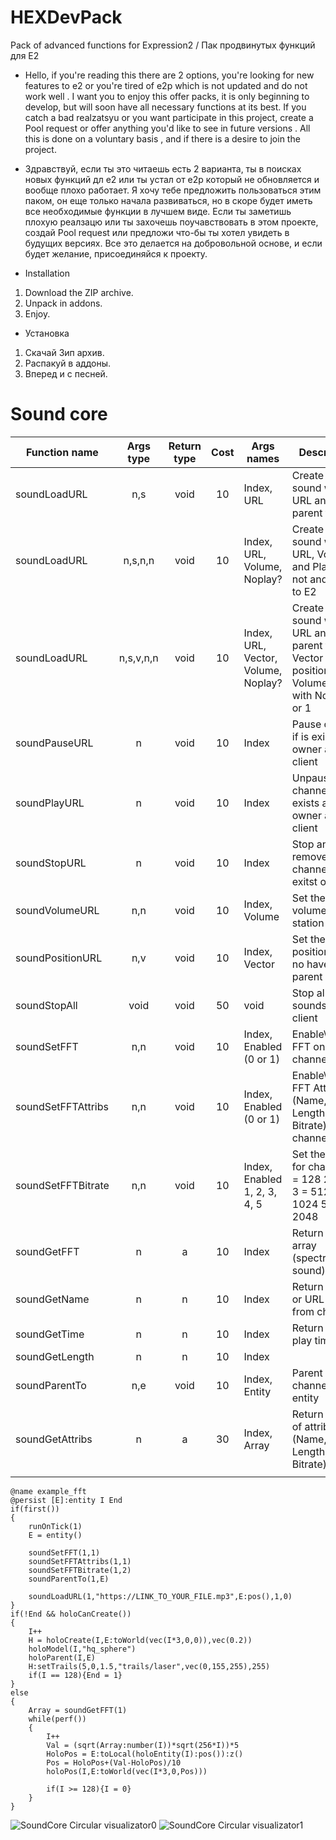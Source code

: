# HEXDevPack
Pack of advanced functions for Expression2 / Пак продвинутых функций для Е2

* Hello, if you're reading this there are 2 options, you're looking for new features to e2 or you're tired of e2p which is not updated and do not work well .
I want you to enjoy this offer packs, it is only beginning to develop, but will soon have all necessary functions at its best.
If you catch a bad realzatsyu or you want participate in this project, create a Pool request or offer anything you'd like to see in future versions .
All this is done on a voluntary basis , and if there is a desire to join the project.

* Здравствуй, если ты это читаешь есть 2 варианта, ты в поисках новых функций дл е2 или ты устал от е2p который не обновляется и вообще плохо работает.
Я хочу тебе предложить пользоваться этим паком, он еще только начала развиваться, но в скоре будет иметь все необходимые функции в лучшем виде.
Если ты заметишь плохую реалзацю или ты захочешь поучавствовать в этом проекте, создай Pool request или предложи что-бы ты хотел увидеть в будущих версиях.
Все это делается на добровольной основе, и если будет желание, присоединяйся к проекту.

* Installation

1. Download the ZIP archive.
2. Unpack in addons.
3. Enjoy.

* Установка

1. Скачай Зип архив.
2. Распакуй в аддоны.
3. Вперед и с песней.

# Sound core

| Function name      | Args type | Return type | Cost | Args names                          | Description                                                                                |
|--------------------|:---------:|:-----------:|:----:|-------------------------------------|--------------------------------------------------------------------------------------------|
| soundLoadURL       |    n,s    |     void    |  10  | Index, URL                          | Create new sound with URL and parent to E2                                                 |
| soundLoadURL       |  n,s,n,n  |     void    |  10  | Index, URL, Volume, Noplay?         | Create new sound with URL, Volume and Play or not and parent to E2                         |
| soundLoadURL       | n,s,v,n,n |     void    |  10  | Index, URL, Vector, Volume, Noplay? | Create new sound with URL and parent to E2, Vector position, Volume and with Noplay 0 or 1 |
| soundPauseURL      |     n     |     void    |  10  | Index                               | Pause channel if is exists and owner as client                                             |
| soundPlayURL       |     n     |     void    |  10  | Index                               | Unpause\Play channel if is exists and owner as client                                      |
| soundStopURL       |     n     |     void    |  10  | Index                               | Stop and remove channel if is exitst on client                                             |
| soundVolumeURL     |    n,n    |     void    |  10  | Index, Volume                       | Set the volume for station                                                                 |
| soundPositionURL   |    n,v    |     void    |  10  | Index, Vector                       | Set the station position if is no have parent entity                                       |
| soundStopAll       |    void   |     void    |  50  | void                                | Stop all sounds on client                                                                  |
| soundSetFFT        |    n,n    |     void    |  10  | Index, Enabled (0 or 1)             | Enable\Disable FFT on channel.                                                             |
| soundSetFFTAttribs |    n,n    |     void    |  10  | Index, Enabled (0 or 1)             | Enable\Disable FFT Attributes (Name, Time, Length, Bitrate) on channel.                    |
| soundSetFFTBitrate |    n,n    |     void    |  10  | Index, Enabled 1, 2, 3, 4, 5        | Set the bitrate for channel 1 = 128 2 = 256 3 = 512 4 = 1024 5 = 2048                      |
| soundGetFFT        |     n     |      a      |  10  | Index                               | Return the FFT array (spectrum of sound)                                                   |
| soundGetName       |     n     |      n      |  10  | Index                               | Return name or URL link from channel                                                       |
| soundGetTime       |     n     |      n      |  10  | Index                               | Return current play time                                                                   |
| soundGetLength     |     n     |      n      |  10  | Index                               |                                                                                            |
| soundParentTo      |    n,e    |     void    |  10  | Index, Entity                       | Parent channel to entity                                                                   |
| soundGetAttribs    |     n     |      a      |  30  | Index, Array                        | Return array of attribs (Name, Time, Length, Bitrate)                                      |
|                    |           |             |      |                                     |                                                                                            |

```
@name example_fft
@persist [E]:entity I End
if(first())
{
    runOnTick(1)
    E = entity()
    
    soundSetFFT(1,1)
    soundSetFFTAttribs(1,1)
    soundSetFFTBitrate(1,2)
    soundParentTo(1,E)
    
    soundLoadURL(1,"https://LINK_TO_YOUR_FILE.mp3",E:pos(),1,0)
}
if(!End && holoCanCreate())
{ 
    I++
    H = holoCreate(I,E:toWorld(vec(I*3,0,0)),vec(0.2))
    holoModel(I,"hq_sphere")
    holoParent(I,E)    
    H:setTrails(5,0,1.5,"trails/laser",vec(0,155,255),255)
    if(I == 128){End = 1}
}
else
{
    Array = soundGetFFT(1)
    while(perf())
    {
        I++       
        Val = (sqrt(Array:number(I))*sqrt(256*I))*5
        HoloPos = E:toLocal(holoEntity(I):pos()):z()
        Pos = HoloPos+(Val-HoloPos)/10       
        holoPos(I,E:toWorld(vec(I*3,0,Pos)))
        
        if(I >= 128){I = 0}
    }
}

```
![SoundCore Circular visualizator0](http://puu.sh/ifUBw/498b7afeb1.jpg)
![SoundCore Circular visualizator1](http://puu.sh/ifUVW/aa219f6d03.jpg)
